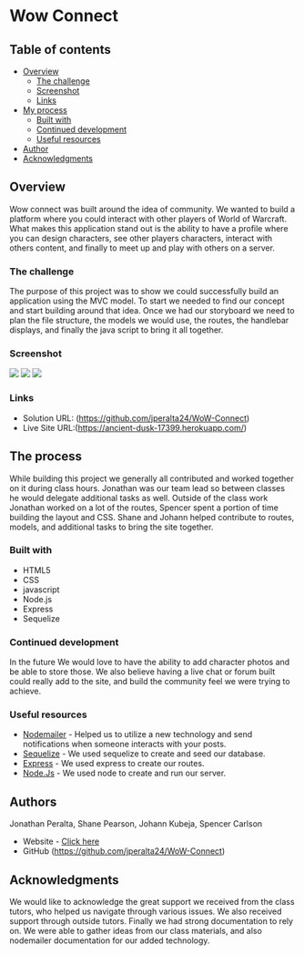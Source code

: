 # Wow Connect

## Table of contents

- [Overview](#overview)
  - [The challenge](#the-challenge)
  - [Screenshot](#screenshot)
  - [Links](#links)
- [My process](#my-process)
  - [Built with](#built-with)
  - [Continued development](#continued-development)
  - [Useful resources](#useful-resources)
- [Author](#author)
- [Acknowledgments](#acknowledgments)


## Overview

Wow connect was built around the idea of community. We wanted to build a platform where you could interact with other players of World of Warcraft. What makes this application stand out is the ability to have a profile where you can design characters, see other players characters, interact with others content, and finally to meet up and play with others on a server. 

### The challenge

The purpose of this project was to show we could successfully build an application using the MVC model. To start we needed to find our concept and start building around that idea. Once we had our storyboard we need to plan the file structure, the models we would use, the routes, the handlebar displays, and finally the java script to bring it all together. 

### Screenshot

![](https://i.imgur.com/EQJA2zP.png)
![](https://i.imgur.com/wQWPl6F.png)
![](https://i.imgur.com/8R2owoE.png)

### Links

- Solution URL: (https://github.com/jperalta24/WoW-Connect)
- Live Site URL:(https://ancient-dusk-17399.herokuapp.com/)

## The process

While building this project we generally all contributed and worked together on it during class hours. Jonathan was our team lead so between classes he would delegate additional tasks as well. Outside of the class work Jonathan worked on a lot of the routes, Spencer spent a portion of time building the layout and CSS. Shane and Johann helped contribute to routes, models, and additional tasks to bring the site together.  

### Built with

- HTML5
- CSS
- javascript
- Node.js
- Express
- Sequelize


### Continued development

In the future We would love to have the ability to add character photos and be able to store those. We also believe having a live chat or forum built could really add to the site, and build the community feel we were trying to achieve. 

### Useful resources

- [Nodemailer](https://www.npmjs.com/package/nodemailer) - Helped us to utilize a new technology and send notifications when someone interacts with your posts. 
- [Sequelize](https://sequelize.org/) - We used sequelize to create and seed our database. 
- [Express](https://expressjs.com/) - We used express to create our routes. 
- [Node.Js](https://nodejs.org/en/about/) - We used node to create and run our server. 

## Authors
  Jonathan Peralta, Shane Pearson, Johann Kubeja, Spencer Carlson
- Website - [Click here](https://ancient-dusk-17399.herokuapp.com/)
- GitHub (https://github.com/jperalta24/WoW-Connect)

## Acknowledgments

We would like to acknowledge the great support we received from the class tutors, who helped us navigate through various issues. We also received support through outside tutors. Finally we had strong documentation to rely on. We were able to gather ideas from our class materials, and also nodemailer documentation for our added technology. 
